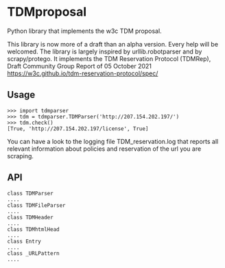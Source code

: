 # TDMproposal
Python library that implements the w3c TDM proposal.


This library is now more of a draft than an alpha version. Every help will be welcomed.
The library is largely inspired by urllib.robotparser and by scrapy/protego. It implements the TDM Reservation Protocol (TDMRep), Draft Community Group Report of 05 October 2021 https://w3c.github.io/tdm-reservation-protocol/spec/

## Usage 
```
>>> import tdmparser 
>>> tdm = tdmparser.TDMParser('http://207.154.202.197/') 
>>> tdm.check() 
[True, 'http://207.154.202.197/license', True]
```
You can have a look to the logging file TDM_reservation.log that reports all relevant information about policies and reservation of the url you are scraping.

## API
```
class TDMParser  
.... 
class TDMFileParser  
.... 
class TDMHeader 
.... 
class TDMhtmlHead  
.... 
class Entry  
.... 
class _URLPattern 
.... 
```
